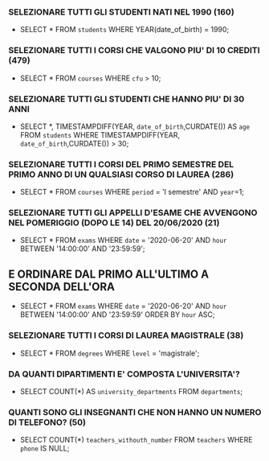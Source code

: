 ### SELEZIONARE TUTTI GLI STUDENTI NATI NEL 1990 (160)
- SELECT * FROM `students` WHERE YEAR(date_of_birth) = 1990;

### SELEZIONARE TUTTI I CORSI CHE VALGONO PIU' DI 10 CREDITI (479)
- SELECT * FROM `courses` WHERE `cfu` > 10;

### SELEZIONARE TUTTI GLI STUDENTI CHE HANNO PIU' DI 30 ANNI
- SELECT *, TIMESTAMPDIFF(YEAR, `date_of_birth`,CURDATE()) AS `age` FROM `students` WHERE TIMESTAMPDIFF(YEAR, `date_of_birth`,CURDATE()) > 30;

### SELEZIONARE TUTTI I CORSI DEL PRIMO SEMESTRE DEL PRIMO ANNO DI UN QUALSIASI CORSO DI LAUREA (286)
- SELECT * FROM `courses` WHERE `period` = 'I semestre' AND `year`=1;

### SELEZIONARE TUTTI GLI APPELLI D'ESAME CHE AVVENGONO NEL POMERIGGIO (DOPO LE 14) DEL 20/06/2020 (21)
- SELECT * FROM `exams` WHERE `date` = '2020-06-20' AND `hour` BETWEEN '14:00:00' AND '23:59:59';
## E ORDINARE DAL PRIMO ALL'ULTIMO A SECONDA DELL'ORA
- SELECT * FROM `exams` WHERE `date` = '2020-06-20' AND `hour` BETWEEN '14:00:00' AND '23:59:59' ORDER BY `hour` ASC;

### SELEZIONARE TUTTI I CORSI DI LAUREA MAGISTRALE (38)
- SELECT * FROM `degrees` WHERE `level` = 'magistrale';

### DA QUANTI DIPARTIMENTI E' COMPOSTA L'UNIVERSITA'?
- SELECT COUNT(*) AS `university_departments` FROM `departments`;

### QUANTI SONO GLI INSEGNANTI CHE NON HANNO UN NUMERO DI TELEFONO? (50)
- SELECT COUNT(*) `teachers_withouth_number` FROM `teachers` WHERE `phone` IS NULL;